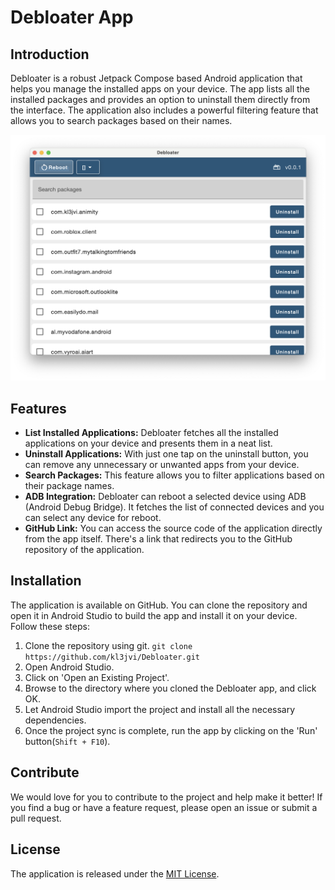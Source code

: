 # Debloater App

## Introduction

Debloater is a robust Jetpack Compose based Android application that helps you manage the installed apps on your device. The app lists all the installed packages and provides an option to uninstall them directly from the interface. The application also includes a powerful filtering feature that allows you to search packages based on their names.

![Debloater Screenshot](assets/ssh.png)

## Features

- **List Installed Applications:** Debloater fetches all the installed applications on your device and presents them in a neat list.
- **Uninstall Applications:** With just one tap on the uninstall button, you can remove any unnecessary or unwanted apps from your device.
- **Search Packages:** This feature allows you to filter applications based on their package names.
- **ADB Integration:** Debloater can reboot a selected device using ADB (Android Debug Bridge). It fetches the list of connected devices and you can select any device for reboot.
- **GitHub Link:** You can access the source code of the application directly from the app itself. There's a link that redirects you to the GitHub repository of the application.

## Installation

The application is available on GitHub. You can clone the repository and open it in Android Studio to build the app and install it on your device. Follow these steps:

1. Clone the repository using git. `git clone https://github.com/kl3jvi/Debloater.git`
2. Open Android Studio.
3. Click on 'Open an Existing Project'.
4. Browse to the directory where you cloned the Debloater app, and click OK.
5. Let Android Studio import the project and install all the necessary dependencies.
6. Once the project sync is complete, run the app by clicking on the 'Run' button(`Shift + F10`).

## Contribute

We would love for you to contribute to the project and help make it better! If you find a bug or have a feature request, please open an issue or submit a pull request.

## License

The application is released under the [MIT License](https://opensource.org/licenses/MIT).
